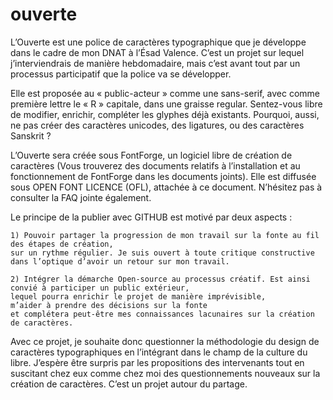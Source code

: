 ouverte
=======

L’Ouverte est une police de caractères typographique que je développe dans le cadre de mon DNAT à l’Ésad Valence. C’est un projet sur lequel j’interviendrais de manière hebdomadaire, mais c’est avant tout par un processus participatif que la police va se développer.

Elle est proposée au « public-acteur » comme une sans-serif, avec comme première lettre le « R » capitale, dans une graisse regular. 
Sentez-vous libre de modifier, enrichir, compléter les glyphes déjà existants. Pourquoi, aussi, ne pas créer des caractères unicodes, des ligatures, ou des caractères Sanskrit ?

L’Ouverte sera créée sous FontForge, un logiciel libre de création de caractères (Vous trouverez des documents relatifs à l’installation et au fonctionnement de FontForge dans les documents joints).
Elle est diffusée sous OPEN FONT LICENCE (OFL), attachée à ce document. N’hésitez pas à consulter la FAQ jointe également.

Le principe de la publier avec GITHUB est motivé par deux aspects :

	1) Pouvoir partager la progression de mon travail sur la fonte au fil des étapes de création, 
	sur un rythme régulier. Je suis ouvert à toute critique constructive 
	dans l’optique d’avoir un retour sur mon travail.

	2) Intégrer la démarche Open-source au processus créatif. Est ainsi convié à participer un public extérieur,
	lequel pourra enrichir le projet de manière imprévisible, 
	m’aider à prendre des décisions sur la fonte 
	et complétera peut-être mes connaissances lacunaires sur la création de caractères. 


Avec ce projet, je souhaite donc questionner la méthodologie du design de caractères typographiques en l’intégrant dans le champ de la culture du libre. 
J’espère être surpris par les propositions des intervenants tout en suscitant chez eux comme chez moi des questionnements nouveaux sur la création de caractères. C’est un projet autour du partage.
